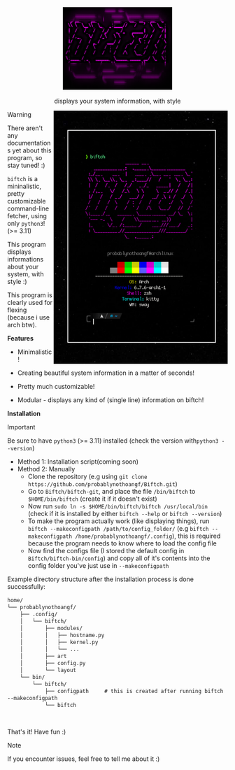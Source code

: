 <div align="center">
    <a href="https://github.com/probablynothoangf/Biftch">
        <img width="250" src="https://github.com/probablynothoangf/Biftch/blob/main/logo.png" alt="Logo">
    </a>
    <p align="center">displays your system information, with style</p>
</div>

<img align="right" width=400 src="https://github.com/probablynothoangf/Biftch/blob/main/screenshot1.png">

> [!WARNING]
> There aren't any documentations yet about this program, so stay tuned! :)

`biftch` is a mininalistic, pretty customizable command-line fetcher, using only `python3`! (>= 3.11)

This program displays informations about your system, with style :)

This program is clearly used for flexing (because i use arch btw).

**Features**

* Minimalistic!

* Creating beautiful system information in a matter of seconds!

* Pretty much customizable!

* Modular - displays any kind of (single line) information on biftch!

**Installation**

> [!IMPORTANT]
> Be sure to have `python3` (>= 3.11) installed (check the version with`python3 --version`)

* Method 1: Installation script(coming soon)
* Method 2: Manually
  + Clone the repository (e.g using `git clone https://github.com/probablynothoangf/Biftch.git`)
  + Go to `Biftch/biftch-git`, and place the file `/bin/biftch` to `$HOME/bin/biftch` (create it if it doesn't exist)
  + Now run `sudo ln -s $HOME/bin/biftch/biftch /usr/local/bin` (check if it is installed by either `biftch --help` or `biftch --version`)
  + To make the program actually work (like displaying things), run `biftch --makeconfigpath /path/to/config_folder/` (e.g `biftch --makeconfigpath /home/probablynothoangf/.config`), this is required because the program needs to know where to load the config file
  + Now find the configs file (I stored the default config in `Biftch/biftch-bin/config`) and copy all of it's contents into the config folder you've just use in `--makeconfigpath`

Example directory structure after the installation process is done successfully:

```text
home/
└── probablynothoangf/
    ├── .config/
    │   └── biftch/
    │       ├── modules/
    │       │   ├── hostname.py
    │       │   ├── kernel.py
    │       │   └── ...
    │       ├── art
    │       ├── config.py
    │       └── layout 
    └── bin/
        └── biftch/
            ├── configpath     # this is created after running biftch --makeconfigpath
            └── biftch
```

<br clear="right"/>

That's it! Have fun :)

>[!NOTE]
>If you encounter issues, feel free to tell me about it :)
